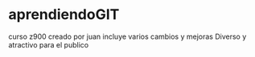 # aprendiendoGIT
curso z900
creado por juan
incluye varios cambios y mejoras
Diverso y atractivo para el publico